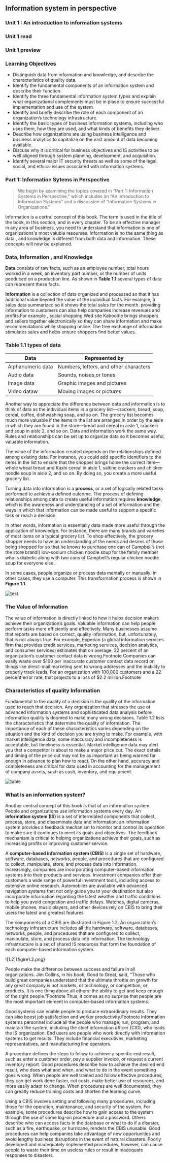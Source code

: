 ## Information system in perspective


### Unit 1 : An introduction to information systems 

### Unit 1 read
### Unit 1 preview
### Learning Objectives
- Distinguish data from information and knowledge, and describe the characteristics of quality data.
- Identify the fundamental components of an information system and describe their function.
- Identify the three fundamental information system types and explain what organizational complements must be in place to ensure successful implementation and use of the system.
- Identify and briefly describe the role of each component of an organization’s technology infrastructure.
- Identify the basic types of business information systems, including who uses them, how they are used, and what kinds of benefits they deliver.
- Describe how organizations are using business intelligence and business analytics to capitalize on the vast amount of data becoming available.
- Discuss why it is critical for business objectives and IS activities to be well aligned through system planning, development, and acquisition.
- Identify several major IT security threats as well as some of the legal, social, and ethical issues associated with information systems.


### Part 1: Information Sytems in Perspective
> We begin by examining the topics covered in “Part 1: Information Systems in Perspective,” which includes an “An Introduction to Information Systems” and a discussion of “Information Systems in Organizations.”

Information is a certral concept of this book. The term is used in the title of the book, in this section, and in every chapter. To be an effective manager in any area 
of business, you need to understand that information is one of organizations's most valuble resourses. Information is no  the same thing as data , and knowledge is different from both data and information. These concepts will now be explained.

### Data, Information , and Knowledge 
**Data** consists of raw facts, such as an employee number, total hours worked in a week, an inventory part number, or the number of units peoduced on a production line. As shown in **Table 1.1** several types of data can represent these facts. 

**Information** is a collection of data organized and processed so that it has additional value beyond the value of the individual facts. For example, a sales data summarized so it shows the total sales for the month. providing information to customers can also help companies increase revenues and profits.For example , social shopping Wed site Kaboodle brings shoppers and sellers together electronically so they can share information and make recommendations while shopping online. The free exchange of information stimulates sales and helps ensure shoppers find better values.
 ### Table 1.1 types of data 
 |Data                       |Represented by 
 |---------------------------|--------------------------------------|
 |Alphanumeric data          |Numbers, letters, and other characters
 |Audio data                 |Sounds, noises,or tones
 |Image data                 |Graphic images and pictures 
 |Video dataw                |Moving images or pictures
 
Another way to appreciate the difference between data and information is to think of data as the individual items in a grocery list—crackers, bread, soup, cereal, coffee, dishwashing soap, and so on. The grocery list becomes much more valuable if the items in the list are arranged in order by the aisle in which they are found in the store—bread and cereal in aisle 1, crackers and soup in aisle 2, and so on. Data and information work the same way. Rules and relationships can be set up to organize data so it becomes useful, valuable information.

The value of the information created depends on the relationships defined among existing data. For instance, you could add specific identifiers to the items in the list to ensure that the shopper brings home the correct item—whole wheat bread and Kashi cereal in aisle 1, saltine crackers and chicken noodle soup in aisle 2, and so on. By doing so, you create a more useful grocery list.

Turning data into information is a **process**, or a set of logically related tasks performed to achieve a defined outcome. The process of defining relationships among data to create useful information requires **knowledge**, which is the awareness and understanding of a set of information and the ways in which that information can be made useful to support a specific task or reach a decision.

 In other words, information is essentially data made more useful through the application of knowledge. For instance, there are many brands and varieties of most items on a typical grocery list. To shop effectively, the grocery shopper needs to have an understanding of the needs and desires of those being shopped for so that he knows to purchase one can of Campbell’s (not the store brand!) low-sodium chicken noodle soup for the family member who is diabetic along with two cans of Campbell’s regular chicken noodle soup for everyone else.

 In some cases, people organize or process data mentally or manually. In other cases, they use a computer. This transformation process is shown in **Figure 1.1**.

 ![test](figure.png)

 ### The Value of Information
 The value of information is directly linked to how it helps decision makers achieve their organization’s goals. Valuable information can help people perform tasks more efficiently and effectively. Many businesses assume that reports are based on correct, quality information, but, unfortunately, that is not always true. For example, Experian (a global information services firm that provides credit services, marketing services, decision analytics, and consumer services) estimates that on average, 22 percent of an organization’s customer contact data is wrong.Footnote Companies can easily waste over $100 per inaccurate customer contact data record on things like direct-mail marketing sent to wrong addresses and the inability to properly track leads. For an organization with 100,000 customers and a 22 percent error rate, that projects to a loss of $2.2 million.Footnote

### Characteristics of quality Information
Fundamental to the quality of a decision is the quality of the information used to reach that decision. Any organization that stresses the use of advanced information systems and sophisticated data analysis before information quality is doomed to make many wrong decisions. Table 1.2 lists the characteristics that determine the quality of information. The importance of each of these characteristics varies depending on the situation and the kind of decision you are trying to make. For example, with market intelligence data, some inaccuracy and incompleteness is acceptable, but timeliness is essential. Market intelligence data may alert you that a competitor is about to make a major price cut. The exact details and timing of the price cut may not be as important as being warned far enough in advance to plan how to react. On the other hand, accuracy and completeness are critical for data used in accounting for the management of company assets, such as cash, inventory, and equipment.

![table](table1.2.png)

### What is an information system?
Another central concept of this book is that of an information system. People and organizations use information systems every day. An **information system (IS)** is a set of interrelated components that collect, process, store, and disseminate data and information; an information system provides a feedback mechanism to monitor and control its operation to make sure it continues to meet its goals and objectives. The feedback mechanism is critical to helping organizations achieve their goals, such as increasing profits or improving customer service.

A **computer-based information system (CBIS)** is a single set of hardware, software, databases, networks, people, and procedures that are configured to collect, manipulate, store, and process data into information. Increasingly, companies are incorporating computer-based information systems into their products and services. Investment companies offer their customers a wide range of powerful investment tools, including access to extensive online research. Automobiles are available with advanced navigation systems that not only guide you to your destination but also incorporate information regarding the latest weather and traffic conditions to help you avoid congestion and traffic delays. Watches, digital cameras, mobile phones, music players, and other devices rely on CBIS to bring their users the latest and greatest features.

The components of a CBIS are illustrated in Figure 1.2. An organization’s technology infrastructure includes all the hardware, software, databases, networks, people, and procedures that are configured to collect, manipulate, store, and process data into information. The technology infrastructure is a set of shared IS resources that form the foundation of each computer-based information system.

![1.2]{figire1.2.png}

People make the difference between success and failure in all organizations. Jim Collins, in his book, Good to Great, said, “Those who build great companies understand that the ultimate throttle on growth for any great company is not markets, or technology, or competition, or products. It is one thing above all others: the ability to get and keep enough of the right people.”Footnote Thus, it comes as no surprise that people are the most important element in computer-based information systems.

Good systems can enable people to produce extraordinary results. They can also boost job satisfaction and worker productivity.Footnote Information systems personnel include all the people who manage, run, program, and maintain the system, including the chief information officer (CIO), who leads the IS organization. End users are people who work directly with information systems to get results. They include financial executives, marketing representatives, and manufacturing line operators.

A procedure defines the steps to follow to achieve a specific end result, such as enter a customer order, pay a supplier invoice, or request a current inventory report. Good procedures describe how to achieve the desired end result, who does what and when, and what to do in the event something goes wrong. When people are well trained and follow effective procedures, they can get work done faster, cut costs, make better use of resources, and more easily adapt to change. When procedures are well documented, they can greatly reduce training costs and shorten the learning curve.

Using a CBIS involves setting and following many procedures, including those for the operation, maintenance, and security of the system. For example, some procedures describe how to gain access to the system through the use of some log-on procedure and a password. Others describe who can access facts in the database or what to do if a disaster, such as a fire, earthquake, or hurricane, renders the CBIS unusable. Good procedures can help companies take advantage of new opportunities and avoid lengthy business disruptions in the event of natural disasters. Poorly developed and inadequately implemented procedures, however, can cause people to waste their time on useless rules or result in inadequate responses to disasters.